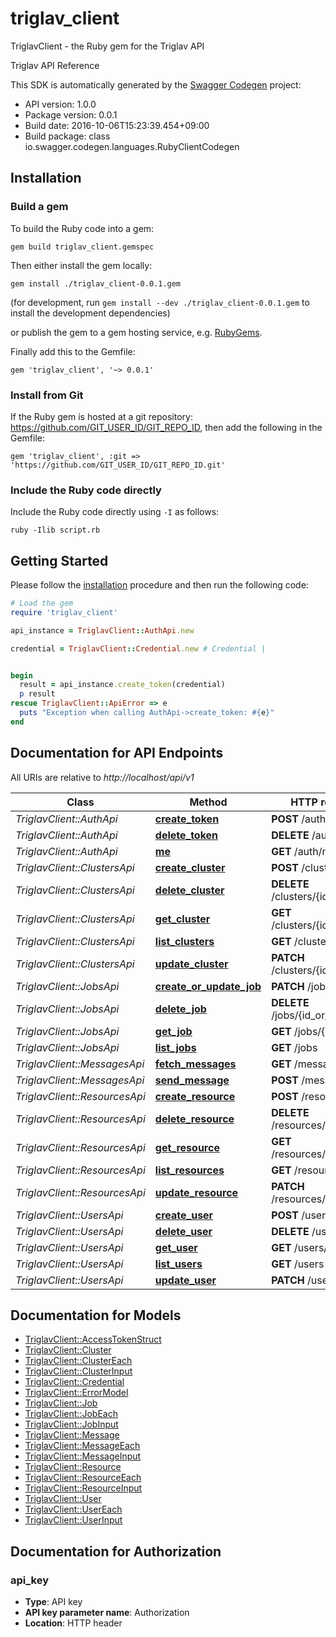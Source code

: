 # triglav_client

TriglavClient - the Ruby gem for the Triglav API

Triglav API Reference

This SDK is automatically generated by the [Swagger Codegen](https://github.com/swagger-api/swagger-codegen) project:

- API version: 1.0.0
- Package version: 0.0.1
- Build date: 2016-10-06T15:23:39.454+09:00
- Build package: class io.swagger.codegen.languages.RubyClientCodegen

## Installation

### Build a gem

To build the Ruby code into a gem:

```shell
gem build triglav_client.gemspec
```

Then either install the gem locally:

```shell
gem install ./triglav_client-0.0.1.gem
```
(for development, run `gem install --dev ./triglav_client-0.0.1.gem` to install the development dependencies)

or publish the gem to a gem hosting service, e.g. [RubyGems](https://rubygems.org/).

Finally add this to the Gemfile:

    gem 'triglav_client', '~> 0.0.1'

### Install from Git

If the Ruby gem is hosted at a git repository: https://github.com/GIT_USER_ID/GIT_REPO_ID, then add the following in the Gemfile:

    gem 'triglav_client', :git => 'https://github.com/GIT_USER_ID/GIT_REPO_ID.git'

### Include the Ruby code directly

Include the Ruby code directly using `-I` as follows:

```shell
ruby -Ilib script.rb
```

## Getting Started

Please follow the [installation](#installation) procedure and then run the following code:
```ruby
# Load the gem
require 'triglav_client'

api_instance = TriglavClient::AuthApi.new

credential = TriglavClient::Credential.new # Credential | 


begin
  result = api_instance.create_token(credential)
  p result
rescue TriglavClient::ApiError => e
  puts "Exception when calling AuthApi->create_token: #{e}"
end

```

## Documentation for API Endpoints

All URIs are relative to *http://localhost/api/v1*

Class | Method | HTTP request | Description
------------ | ------------- | ------------- | -------------
*TriglavClient::AuthApi* | [**create_token**](docs/AuthApi.md#create_token) | **POST** /auth/token | 
*TriglavClient::AuthApi* | [**delete_token**](docs/AuthApi.md#delete_token) | **DELETE** /auth/token | 
*TriglavClient::AuthApi* | [**me**](docs/AuthApi.md#me) | **GET** /auth/me | 
*TriglavClient::ClustersApi* | [**create_cluster**](docs/ClustersApi.md#create_cluster) | **POST** /clusters | 
*TriglavClient::ClustersApi* | [**delete_cluster**](docs/ClustersApi.md#delete_cluster) | **DELETE** /clusters/{id_or_name} | 
*TriglavClient::ClustersApi* | [**get_cluster**](docs/ClustersApi.md#get_cluster) | **GET** /clusters/{id_or_name} | 
*TriglavClient::ClustersApi* | [**list_clusters**](docs/ClustersApi.md#list_clusters) | **GET** /clusters | 
*TriglavClient::ClustersApi* | [**update_cluster**](docs/ClustersApi.md#update_cluster) | **PATCH** /clusters/{id_or_name} | 
*TriglavClient::JobsApi* | [**create_or_update_job**](docs/JobsApi.md#create_or_update_job) | **PATCH** /jobs | 
*TriglavClient::JobsApi* | [**delete_job**](docs/JobsApi.md#delete_job) | **DELETE** /jobs/{id_or_uri} | 
*TriglavClient::JobsApi* | [**get_job**](docs/JobsApi.md#get_job) | **GET** /jobs/{id_or_uri} | 
*TriglavClient::JobsApi* | [**list_jobs**](docs/JobsApi.md#list_jobs) | **GET** /jobs | 
*TriglavClient::MessagesApi* | [**fetch_messages**](docs/MessagesApi.md#fetch_messages) | **GET** /messages | 
*TriglavClient::MessagesApi* | [**send_message**](docs/MessagesApi.md#send_message) | **POST** /messages | 
*TriglavClient::ResourcesApi* | [**create_resource**](docs/ResourcesApi.md#create_resource) | **POST** /resources | 
*TriglavClient::ResourcesApi* | [**delete_resource**](docs/ResourcesApi.md#delete_resource) | **DELETE** /resources/{id_or_uri} | 
*TriglavClient::ResourcesApi* | [**get_resource**](docs/ResourcesApi.md#get_resource) | **GET** /resources/{id_or_uri} | 
*TriglavClient::ResourcesApi* | [**list_resources**](docs/ResourcesApi.md#list_resources) | **GET** /resources | 
*TriglavClient::ResourcesApi* | [**update_resource**](docs/ResourcesApi.md#update_resource) | **PATCH** /resources/{id_or_uri} | 
*TriglavClient::UsersApi* | [**create_user**](docs/UsersApi.md#create_user) | **POST** /users | 
*TriglavClient::UsersApi* | [**delete_user**](docs/UsersApi.md#delete_user) | **DELETE** /users/{id} | 
*TriglavClient::UsersApi* | [**get_user**](docs/UsersApi.md#get_user) | **GET** /users/{id} | 
*TriglavClient::UsersApi* | [**list_users**](docs/UsersApi.md#list_users) | **GET** /users | 
*TriglavClient::UsersApi* | [**update_user**](docs/UsersApi.md#update_user) | **PATCH** /users/{id} | 


## Documentation for Models

 - [TriglavClient::AccessTokenStruct](docs/AccessTokenStruct.md)
 - [TriglavClient::Cluster](docs/Cluster.md)
 - [TriglavClient::ClusterEach](docs/ClusterEach.md)
 - [TriglavClient::ClusterInput](docs/ClusterInput.md)
 - [TriglavClient::Credential](docs/Credential.md)
 - [TriglavClient::ErrorModel](docs/ErrorModel.md)
 - [TriglavClient::Job](docs/Job.md)
 - [TriglavClient::JobEach](docs/JobEach.md)
 - [TriglavClient::JobInput](docs/JobInput.md)
 - [TriglavClient::Message](docs/Message.md)
 - [TriglavClient::MessageEach](docs/MessageEach.md)
 - [TriglavClient::MessageInput](docs/MessageInput.md)
 - [TriglavClient::Resource](docs/Resource.md)
 - [TriglavClient::ResourceEach](docs/ResourceEach.md)
 - [TriglavClient::ResourceInput](docs/ResourceInput.md)
 - [TriglavClient::User](docs/User.md)
 - [TriglavClient::UserEach](docs/UserEach.md)
 - [TriglavClient::UserInput](docs/UserInput.md)


## Documentation for Authorization


### api_key

- **Type**: API key
- **API key parameter name**: Authorization
- **Location**: HTTP header

